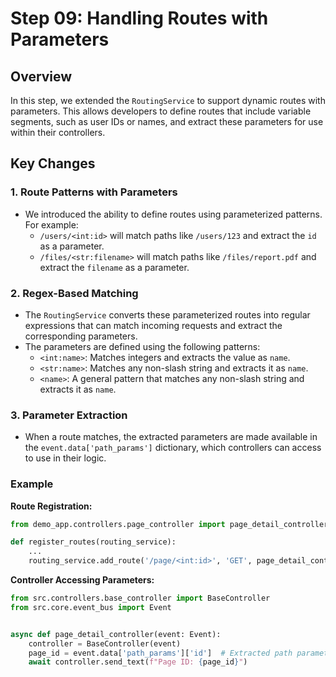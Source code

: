 # Step 09: Handling Routes with Parameters

## Overview

In this step, we extended the `RoutingService` to support dynamic routes with parameters. This allows developers
to define routes that include variable segments, such as user IDs or names, and extract these parameters for use
within their controllers.

## Key Changes

### 1. **Route Patterns with Parameters**
- We introduced the ability to define routes using parameterized patterns. For example:
    - `/users/<int:id>` will match paths like `/users/123` and extract the `id` as a parameter.
    - `/files/<str:filename>` will match paths like `/files/report.pdf` and extract the `filename` as a parameter.

### 2. **Regex-Based Matching**
- The `RoutingService` converts these parameterized routes into regular expressions that can match 
  incoming requests and extract the corresponding parameters.
- The parameters are defined using the following patterns:
    - `<int:name>`: Matches integers and extracts the value as `name`.
    - `<str:name>`: Matches any non-slash string and extracts it as `name`.
    - `<name>`: A general pattern that matches any non-slash string and extracts it as `name`.

### 3. **Parameter Extraction**
- When a route matches, the extracted parameters are made available in the `event.data['path_params']` dictionary,
  which controllers can access to use in their logic.

### Example

**Route Registration:**

```python
from demo_app.controllers.page_controller import page_detail_controller

def register_routes(routing_service):
    ...
    routing_service.add_route('/page/<int:id>', 'GET', page_detail_controller)
```

**Controller Accessing Parameters:**

```python
from src.controllers.base_controller import BaseController
from src.core.event_bus import Event


async def page_detail_controller(event: Event):
    controller = BaseController(event)
    page_id = event.data['path_params']['id']  # Extracted path parameter
    await controller.send_text(f"Page ID: {page_id}")
```
